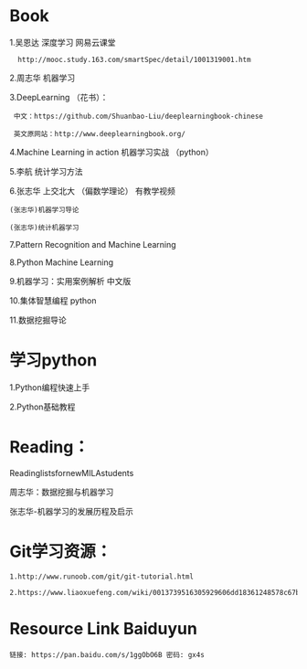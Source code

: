 # Book
1.吴恩达 深度学习 网易云课堂   

      http://mooc.study.163.com/smartSpec/detail/1001319001.htm  

2.周志华 机器学习  

3.DeepLearning （花书）：  

     中文：https://github.com/Shuanbao-Liu/deeplearningbook-chinese  

     英文原网站：http://www.deeplearningbook.org/    

4.Machine Learning in action 机器学习实战 （python）  

5.李航 统计学习方法  

6.张志华 上交北大 （偏数学理论） 有教学视频      

    (张志华)机器学习导论  

    (张志华)统计机器学习  

7.Pattern Recognition and Machine Learning  

8.Python Machine Learning  

9.机器学习：实用案例解析 中文版  

10.集体智慧编程  python  

11.数据挖掘导论

# 学习python  

1.Python编程快速上手  

2.Python基础教程  


# Reading：  

ReadinglistsfornewMILAstudents  

周志华：数据挖掘与机器学习  

张志华-机器学习的发展历程及启示  


# Git学习资源：  

    1.http://www.runoob.com/git/git-tutorial.html  

    2.https://www.liaoxuefeng.com/wiki/0013739516305929606dd18361248578c67b8067c8c017b000/    

# Resource Link Baiduyun   

    链接: https://pan.baidu.com/s/1ggObO6B 密码: gx4s


